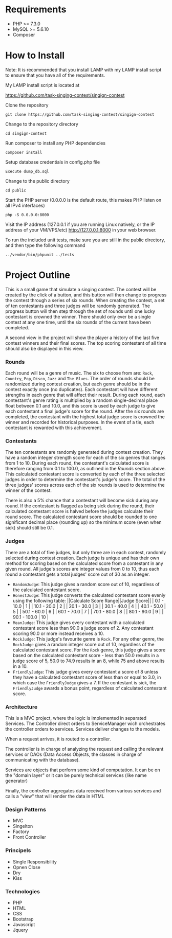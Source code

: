 # Requirements
* PHP >= 7.3.0
* MySQL >= 5.6.10
* Composer

# How to Install
Note: It is recommended that you install LAMP with my LAMP install script to ensure that you have all of the requirements.

My LAMP install script is located at

https://github.com/task-singing-contest/singign-contest

Clone the repository

```
git clone https://github.com/task-singing-contest/singign-contest
```

Change to the repository directory

```
cd singign-contest
```

Run composer to install any PHP dependencies

```
composer install
```

Setup database credentials in config.php file

```
Execute dump_db.sql
```

Change to the public directory

```
cd public
```

Start the PHP server (0.0.0.0 is the default route, this makes PHP listen on all IPv4 interfaces)

```
php -S 0.0.0.0:8000
```

Visit the IP address (127.0.0.1 if you are running Linux natively, or the IP address of your VM/VPS/etc) http://127.0.0.1:8000 in your web browser.

To run the included unit tests, make sure you are still in the public directory, and then type the following command

```
../vendor/bin/phpunit ../tests
```

# Project Outline
This is a small game that simulate a singing contest. The contest will be created by the click of a button, and this button will then change to progress the contest through a series of six rounds. When creating the contest, a set of ten contestants and three judges will be randomly generated. The progress button will then step through the set of rounds until one lucky contestant is crowned the winner. There should only ever be a single contest at any one time, until the six rounds of the current have been completed.

A second view in the project will show the player a history of the last five contest winners and their final scores. The top scoring contestant of all time should also be displayed in this view.


### Rounds

Each round will be a genre of music. The six to choose from are: `Rock`, `Country`, `Pop`, `Disco`, `Jazz` and `The Blues`. The order of rounds should be randomized during contest creation, but each genre should be in the contest exactly once (no duplicates). Each contestant will have different strengths in each genre that will affect their result. During each round, each contestant's genre rating is multiplied by a random single-decimal place float between 0.1 and 10.0, and this score is used by each judge to give each contestant a final judge's score for the round. After the six rounds are completed, the contestant with the highest total judge score is crowned the winner and recorded for historical purposes. In the event of a tie, each contestant is rewarded with this achievement.

### Contestants

The ten contestants are randomly generated during contest creation. They have a random integer strength score for each of the six genres that ranges from 1 to 10. During each round, the contestant's calculated score is therefore ranging from 0.1 to 100.0, as outlined in the *Rounds* section above. This calculated contestant score is converted by each of the three selected judges in order to determine the contestant's judge's score. The total of the three judges' scores across each of the six rounds is used to determine the winner of the contest.

There is also a 5% chance that a contestant will become sick during any round. If the contestant is flagged as being sick during the round, their calculated contestant score is halved before the judges calculate their round score. The calculated contestant score should be rounded to one significant decimal place (rounding up) so the minimum score (even when sick) should still be 0.1.

### Judges

There are a total of five judges, but only three are in each contest, randomly selected during contest creation. Each judge is unique and has their own method for scoring based on the calculated score from a contestant in any given round. All judge's scores are integer values from 0 to 10, thus each round a contestant gets a total judges' score out of 30 as an integer.

- `RandomJudge`: This judge gives a random score out of 10, regardless of the calculated contestant score.
- `HonestJudge`: This judge converts the calculated contestant score evenly using the following table:
		||Calculate Score Range||Judge Score||
		|     0.1 - 10.0        |      1     |
		|    10.1 - 20.0        |      2     |
		|    20.1 - 30.0        |      3     |
		|    30.1 - 40.0        |      4     |
		|    40.1 - 50.0        |      5     |
		|    50.1 - 60.0        |      6     |
		|    60.1 - 70.0        |      7     |
		|    70.1 - 80.0        |      8     |
		|    80.1 - 90.0        |      9     |
		|    90.1 - 100.0       |     10     |
- `MeanJudge`: This judge gives every contestant with a calculated contestant score less than 90.0 a judge score of 2. Any contestant scoring 90.0 or more instead receives a 10.
- `RockJudge`: This judge's favourite genre is `Rock`. For any other genre, the `RockJudge` gives a random integer score out of 10, regardless of the calculated contestant score. For the `Rock` genre, this judge gives a score based on the calculated contestant score - less than 50.0 results in a judge score of 5, 50.0 to 74.9 results in an 8, while 75 and above results in a 10.
- `FriendlyJudge`: This judge gives every contestant a score of 8 unless they have a calculated contestant score of less than or equal to 3.0, in which case the `FriendlyJudge` gives a 7. If the contestant is sick, the `FriendlyJudge` awards a bonus point, regardless of calculated contestant score.


### Architecture

This is a MVC project, where the logic is implemented in separated Services. The Controller direct orders to ServiceManager wich orchestrates the controller orders to services. Services deliver changes to the models.

When a request arrives, it is routed to a controller.

The controller is in charge of analyzing the request and calling the relevant services or DAOs (Data Access Objects, the classes in charge of communicating with the database).

Services are objects that perform some kind of computation. It can be on the "domain layer" or it can be purely technical services (like name generator)

Finally, the controller aggregates data received from various services and calls a "view" that will render the data in HTML

### Design Patterns
- MVC
- Singelton
- Factory
- Front Controller


### Principels
- Single Responsibility
- Opnen Close
- Dry
- Kiss


### Technologies
- PHP
- HTML
- CSS
- Bootstrap
- Javascript
- Jquery
